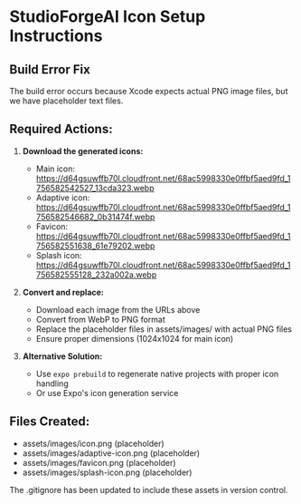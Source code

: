 # StudioForgeAI Icon Setup Instructions

## Build Error Fix

The build error occurs because Xcode expects actual PNG image files, but we have placeholder text files.

## Required Actions:

1. **Download the generated icons:**
   - Main icon: https://d64gsuwffb70l.cloudfront.net/68ac5998330e0ffbf5aed9fd_1756582542527_13cda323.webp
   - Adaptive icon: https://d64gsuwffb70l.cloudfront.net/68ac5998330e0ffbf5aed9fd_1756582546682_0b31474f.webp
   - Favicon: https://d64gsuwffb70l.cloudfront.net/68ac5998330e0ffbf5aed9fd_1756582551638_61e79202.webp
   - Splash icon: https://d64gsuwffb70l.cloudfront.net/68ac5998330e0ffbf5aed9fd_1756582555128_232a002a.webp

2. **Convert and replace:**
   - Download each image from the URLs above
   - Convert from WebP to PNG format
   - Replace the placeholder files in assets/images/ with actual PNG files
   - Ensure proper dimensions (1024x1024 for main icon)

3. **Alternative Solution:**
   - Use `expo prebuild` to regenerate native projects with proper icon handling
   - Or use Expo's icon generation service

## Files Created:
- assets/images/icon.png (placeholder)
- assets/images/adaptive-icon.png (placeholder)
- assets/images/favicon.png (placeholder)
- assets/images/splash-icon.png (placeholder)

The .gitignore has been updated to include these assets in version control.